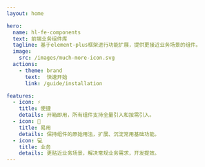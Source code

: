 ```yaml
---
layout: home

hero:
  name: hl-fe-components
  text: 前端业务组件库
  tagline: 基于element-plus框架进行功能扩展，提供更接近业务场景的组件。
  image:
    src: /images/much-more-icon.svg
  actions:
    - theme: brand
      text:  快速开始
      link: /guide/installation

features:
  - icon: ⚡️
    title: 便捷
    details: 开箱即用，所有组件支持全量引入和按需引入。
  - icon: 🤟
    title: 易用
    details: 保持组件的原始用法，扩展、沉淀常用基础功能。
  - icon: 💻
    title: 业务
    details: 更贴近业务场景，解决常规业务需求，开发提效。
---
```

